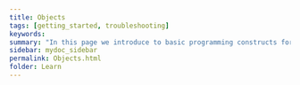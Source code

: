 ```yaml
---
title: Objects
tags: [getting_started, troubleshooting]
keywords:
summary: "In this page we introduce to basic programming constructs for ceptre language - Objects"
sidebar: mydoc_sidebar
permalink: Objects.html
folder: Learn
---
```


